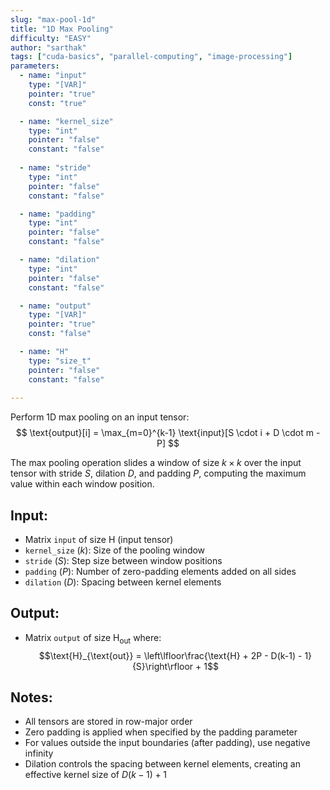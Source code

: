 ```yaml
---
slug: "max-pool-1d"
title: "1D Max Pooling"
difficulty: "EASY" 
author: "sarthak"
tags: ["cuda-basics", "parallel-computing", "image-processing"]
parameters:
  - name: "input"
    type: "[VAR]"
    pointer: "true"
    const: "true"

  - name: "kernel_size"
    type: "int"
    pointer: "false"
    constant: "false"
    
  - name: "stride" 
    type: "int"
    pointer: "false"
    constant: "false"

  - name: "padding"
    type: "int"
    pointer: "false"
    constant: "false"

  - name: "dilation"
    type: "int"
    pointer: "false"
    constant: "false"

  - name: "output" 
    type: "[VAR]"
    pointer: "true"
    const: "false"

  - name: "H"
    type: "size_t"
    pointer: "false"
    constant: "false"
  
---
```


Perform 1D max pooling on an input tensor:
$$
\text{output}[i] = \max_{m=0}^{k-1} \text{input}[S \cdot i + D \cdot m - P]
$$

The max pooling operation slides a window of size $k \times k$ over the input tensor with stride $S$, dilation $D$, and padding $P$, computing the maximum value within each window position.

## Input:
- Matrix `input` of size $\text{H}$ (input tensor)
- `kernel_size` ($k$): Size of the pooling window
- `stride` ($S$): Step size between window positions
- `padding` ($P$): Number of zero-padding elements added on all sides
- `dilation` ($D$): Spacing between kernel elements

## Output:
- Matrix `output` of size $\text{H}_{\text{out}}$ where:
  $$\text{H}_{\text{out}} = \left\lfloor\frac{\text{H} + 2P - D(k-1) - 1}{S}\right\rfloor + 1$$

## Notes:
- All tensors are stored in row-major order
- Zero padding is applied when specified by the padding parameter
- For values outside the input boundaries (after padding), use negative infinity
- Dilation controls the spacing between kernel elements, creating an effective kernel size of $D(k-1) + 1$

